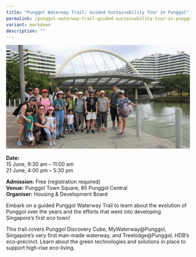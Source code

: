 ```yaml
---
title: "Punggol Waterway Trail: Guided Sustainability Tour in Punggol"
permalink: /punggol-waterway-trail-guided-sustainability-tour-in-punggol/
variant: markdown
description: ""
---
```

![Group photo of participants](/images/Tours/HDB_Eco_Trail_Punggol.jpg)

**Date:** <br>
15 June, 9:30 am – 11:00 am <br>
21 June, 4:00 pm – 5:30 pm <br>

**Admission:** Free (registration required)<br>
**Venue:** Punggol Town Square, 85 Punggol Central <br>
**Organiser:** Housing &amp; Development Board 

Embark on a guided Punggol Waterway Trail  to learn about the evolution of Punggol over the years and the efforts that went into developing Singapore’s first eco town!  

This trail covers Punggol Discovery Cube, MyWaterway@Punggol, Singapore’s very first man-made waterway, and Treelodge@Punggol, HDB’s eco-precinct. Learn about the green technologies and solutions in place to support high-rise eco-living.